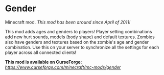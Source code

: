 # Gender
Minecraft mod. *This mod has been around since April of 2011!*

This mod adds ages and genders to players! Player setting combinations add new hurt sounds, models (body shape) and default textures. Zombies also have genders and textures based on the zombie's age and gender combination. Use this on your server to synchronize all the settings for each player across all connected clients!

**This mod is available on CurseForge:** *https://www.curseforge.com/minecraft/mc-mods/gender*
